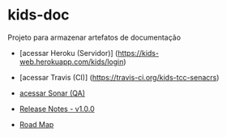 # kids-doc

Projeto para armazenar artefatos de documentação

* [acessar Heroku (Servidor)] (https://kids-web.herokuapp.com/kids/login)
* [acessar Travis (CI)] (https://travis-ci.org/kids-tcc-senacrs)
* [acessar Sonar (QA)](https://sonarcloud.io/dashboard?id=com.kids)

* [Release Notes - v1.0.0](https://github.com/kids-tcc-senacrs/kids-doc/blob/master/v1.0.0/release-notes.md) 
* [Road Map](https://github.com/kids-tcc-senacrs/kids-doc/blob/master/road-map.md) 